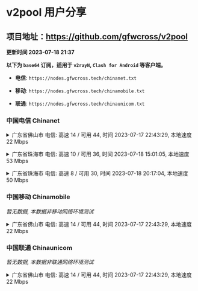 # v2pool 用户分享
## 项目地址：<https://github.com/gfwcross/v2pool>
**更新时间 2023-07-18 21:37**


**以下为 `base64` 订阅，适用于 `v2rayN`, `Clash for Android` 等客户端。**

- **电信**: `https://nodes.gfwcross.tech/chinanet.txt`

- **移动**: `https://nodes.gfwcross.tech/chinamobile.txt`

- **联通**: `https://nodes.gfwcross.tech/chinaunicom.txt`


### 中国电信 Chinanet
<details><summary>广东省佛山市 电信: 高速 14 / 可用 44, 时间 2023-07-17 22:43:29, 本地速度 22 Mbps</summary><p>可用节点订阅：https://transfer.sh/aUgA2dHjKR/running.txt<br>高速节点订阅：https://transfer.sh/WWqUu6Xxru/good.txt<br>低延迟节点订阅：https://transfer.sh/nHIfVgzN1D/low_delay.txt</p></details>
<p></p><details><summary>广东省珠海市 电信: 高速 10 / 可用 36, 时间 2023-07-18 15:01:05, 本地速度 53 Mbps</summary><p>可用节点订阅：https://transfer.sh/Ppz1PzGPl1/running.txt<br>高速节点订阅：https://transfer.sh/SnEGDzDCIx/good.txt<br>低延迟节点订阅：https://transfer.sh/p2EwIlExUD/low_delay.txt</p></details>
<p></p><details><summary>广东省珠海市 电信: 高速 8 / 可用 30, 时间 2023-07-18 20:17:04, 本地速度 50 Mbps</summary><p>可用节点订阅：Error<br>高速节点订阅：Error<br>低延迟节点订阅：Error</p></details>
<p></p>

### 中国移动 Chinamobile
<i>暂无数据, 本数据非移动网络环境测试</i>
<details><summary>广东省佛山市 电信: 高速 14 / 可用 44, 时间 2023-07-17 22:43:29, 本地速度 22 Mbps</summary><p>可用节点订阅：https://transfer.sh/aUgA2dHjKR/running.txt<br>高速节点订阅：https://transfer.sh/WWqUu6Xxru/good.txt<br>低延迟节点订阅：https://transfer.sh/nHIfVgzN1D/low_delay.txt</p></details>
<p></p>

### 中国联通 Chinaunicom
<i>暂无数据, 本数据非联通网络环境测试</i>
<details><summary>广东省佛山市 电信: 高速 14 / 可用 44, 时间 2023-07-17 22:43:29, 本地速度 22 Mbps</summary><p>可用节点订阅：https://transfer.sh/aUgA2dHjKR/running.txt<br>高速节点订阅：https://transfer.sh/WWqUu6Xxru/good.txt<br>低延迟节点订阅：https://transfer.sh/nHIfVgzN1D/low_delay.txt</p></details>
<p></p>